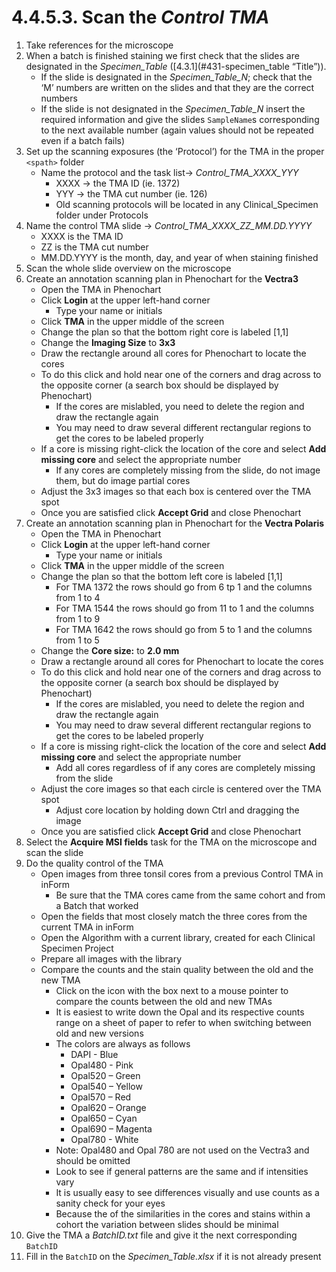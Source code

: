 # 4.4.5.3. Scan the *Control TMA*
1. Take references for the microscope
2. When a batch is finished staining we first check that the slides are designated in the *Specimen_Table* ([4.3.1](#431-specimen_table “Title”)).
   - If the slide is designated in the *Specimen_Table_N*; check that the ‘M’ numbers are written on the slides and that they are the correct numbers
   - If the slide is not designated in the *Specimen_Table_N* insert the required information and give the slides ```SampleName```s corresponding to the next available number (again values should not be repeated even if a batch fails)
3. Set up the scanning exposures (the ‘Protocol’) for the TMA in the proper ```<spath>``` folder
   - Name the protocol and the task list-> *Control_TMA_XXXX_YYY*
     - XXXX -> the TMA ID (ie. 1372)
     - YYY -> the TMA cut number (ie. 126)
     - Old scanning protocols will be located in any Clinical_Specimen folder under Protocols 
4. Name the control TMA slide -> *Control_TMA_XXXX_ZZ_MM.DD.YYYY*
   - XXXX is the TMA ID
   - ZZ is the TMA cut number
   - MM.DD.YYYY is the month, day, and year of when staining finished
5. Scan the whole slide overview on the microscope
6. Create an annotation scanning plan in Phenochart for the **Vectra3**
   - Open the TMA in  Phenochart
   - Click **Login** at the upper left-hand corner
     - Type your name or initials
    - Click **TMA** in the upper middle of the screen
    - Change the plan so that the bottom right core is labeled [1,1]
    - Change the **Imaging Size** to **3x3**
    - Draw the rectangle around all cores for Phenochart to locate the cores
    - To do this click and hold near one of the corners and drag across to the opposite corner (a search box should be displayed by Phenochart)
      - If the cores are mislabled, you need to delete the region and draw the rectangle again
      - You may need to draw several different rectangular regions to get the cores to be labeled properly
    - If a core is missing right-click the location of the core and select **Add missing core** and select the appropriate number
      - If any cores are completely missing from the slide, do not image them, but do image partial cores
    - Adjust the 3x3 images so that each box is centered over the TMA spot
    - Once you are satisfied click **Accept Grid** and close Phenochart
7. Create an annotation scanning plan in Phenochart for the **Vectra Polaris**
    - Open the TMA in  Phenochart
   - Click **Login** at the upper left-hand corner
     - Type your name or initials
    - Click **TMA** in the upper middle of the screen
    - Change the plan so that the bottom left core is labeled [1,1]
      - For TMA 1372 the rows should go from 6 tp 1 and the columns from 1 to 4
      - For TMA 1544 the rows should go from 11 to 1 and the columns from 1 to 9
      - For TMA 1642 the rows should go from 5 to 1 and the columns from 1 to 5
    - Change the **Core size:** to **2.0 mm**
    - Draw a rectangle around all cores for Phenochart to locate the cores
    - To do this click and hold near one of the corners and drag across to the opposite corner (a search box should be displayed by Phenochart)
      - If the cores are mislabled, you need to delete the region and draw the rectangle again
      - You may need to draw several different rectangular regions to get the cores to be labeled properly
    - If a core is missing right-click the location of the core and select **Add missing core** and select the appropriate number
      - Add all cores regardless of if any cores are completely missing from the slide
    - Adjust the core images so that each circle is centered over the TMA spot
      - Adjust core location by holding down Ctrl and dragging the image
    - Once you are satisfied click **Accept Grid** and close Phenochart
8. Select the **Acquire MSI fields** task for the TMA on the microscope and scan the slide
9. Do the quality control of the TMA
   - Open images from three tonsil cores from a previous Control TMA in inForm
     - Be sure that the TMA cores came from the same cohort and from a Batch that worked 
   - Open the fields that most closely match the three cores from the current TMA in inForm
   - Open the Algorithm with a current library, created for each Clinical Specimen Project
   - Prepare all images with the library 
   - Compare the counts and the stain quality between the old and the new TMA
     - Click on the icon with the box next to a mouse pointer to compare the counts between the old and new TMAs
     - It is easiest to write down the Opal and its respective counts range on a sheet of paper to refer to when switching between old and new versions
     - The colors are always as follows
       - DAPI - Blue
       - Opal480 - Pink
       - Opal520 – Green
       - Opal540 – Yellow
       - Opal570 – Red
       - Opal620 – Orange
       - Opal650 – Cyan
       - Opal690 – Magenta
       - Opal780 - White 
     - Note: Opal480 and Opal 780 are not used on the Vectra3 and should be omitted
     - Look to see if general patterns are the same and if intensities vary
     - It is usually easy to see differences visually and use counts as a sanity check for your eyes
     - Because the of the similarities in the cores and stains within a cohort the variation between slides should be minimal
10. Give the TMA a *BatchID.txt* file and give it the next corresponding ```BatchID```
11. Fill in the ```BatchID``` on the *Specimen_Table.xlsx* if it is not already present
